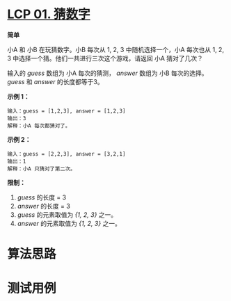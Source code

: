 # [LCP 01. 猜数字][cnTitle]

**简单**

小A 和 小B 在玩猜数字。小B 每次从 1, 2, 3 中随机选择一个，小A 每次也从 1, 2, 3 中选择一个猜。他们一共进行三次这个游戏，请返回 小A 猜对了几次？

输入的 *guess* 数组为 小A 每次的猜测， *answer* 数组为 小B 每次的选择。 *guess* 和 *answer* 的长度都等于3。



**示例 1：** 

```
输入：guess = [1,2,3], answer = [1,2,3]
输出：3
解释：小A 每次都猜对了。
```

**示例 2：** 

```
输入：guess = [2,2,3], answer = [3,2,1]
输出：1
解释：小A 只猜对了第二次。
```



**限制：** 

1.  *guess*  的长度 = 3 
2.  *answer*  的长度 = 3 
3.  *guess*  的元素取值为  *{1, 2, 3}*  之一。 
4.  *answer*  的元素取值为  *{1, 2, 3}*  之一。




# 算法思路

# 测试用例
```
```

[cnTitle]: https://leetcode-cn.com/problems/guess-numbers/
